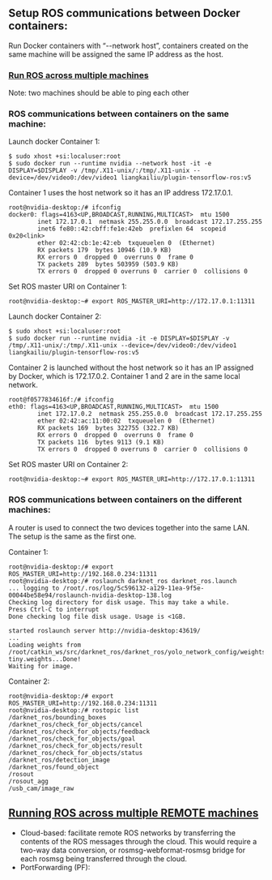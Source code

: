 ## Setup ROS communications between Docker containers:

Run Docker containers with “--network host”, containers created on the same machine will be assigned the same IP address as the host.

### [Run ROS across multiple machines](http://wiki.ros.org/ROS/Tutorials/MultipleMachines)
Note: two machines should be able to ping each other

### ROS communications between containers on the same machine:

Launch docker Container 1:
```
$ sudo xhost +si:localuser:root
$ sudo docker run --runtime nvidia --network host -it -e DISPLAY=$DISPLAY -v /tmp/.X11-unix/:/tmp/.X11-unix --device=/dev/video0:/dev/video1 liangkailiu/plugin-tensorflow-ros:v5
```
Container 1 uses the host network so it has an IP address 172.17.0.1.
```
root@nvidia-desktop:/# ifconfig
docker0: flags=4163<UP,BROADCAST,RUNNING,MULTICAST>  mtu 1500
        inet 172.17.0.1  netmask 255.255.0.0  broadcast 172.17.255.255
        inet6 fe80::42:cbff:fe1e:42eb  prefixlen 64  scopeid 0x20<link>
        ether 02:42:cb:1e:42:eb  txqueuelen 0  (Ethernet)
        RX packets 179  bytes 10946 (10.9 KB)
        RX errors 0  dropped 0  overruns 0  frame 0
        TX packets 289  bytes 503959 (503.9 KB)
        TX errors 0  dropped 0 overruns 0  carrier 0  collisions 0
```
Set ROS master URI on Container 1:
```
root@nvidia-desktop:~# export ROS_MASTER_URI=http://172.17.0.1:11311
```
Launch docker Container 2:
```
$ sudo xhost +si:localuser:root
$ sudo docker run --runtime nvidia -it -e DISPLAY=$DISPLAY -v /tmp/.X11-unix/:/tmp/.X11-unix --device=/dev/video0:/dev/video1 liangkailiu/plugin-tensorflow-ros:v5
```
Container 2 is launched without the host network so it has an IP assigned by Docker, which is 172.17.0.2. Container 1 and 2 are in the same local network.
```
root@f0577834616f:/# ifconfig
eth0: flags=4163<UP,BROADCAST,RUNNING,MULTICAST>  mtu 1500
        inet 172.17.0.2  netmask 255.255.0.0  broadcast 172.17.255.255
        ether 02:42:ac:11:00:02  txqueuelen 0  (Ethernet)
        RX packets 169  bytes 322755 (322.7 KB)
        RX errors 0  dropped 0  overruns 0  frame 0
        TX packets 116  bytes 9113 (9.1 KB)
        TX errors 0  dropped 0 overruns 0  carrier 0  collisions 0
```

Set ROS master URI on Container 2:
```
root@nvidia-desktop:~# export ROS_MASTER_URI=http://172.17.0.1:11311
```

### ROS communications between containers on the different machines:
A router is used to connect the two devices together into the same LAN. The setup is the same as the first one.

Container 1:
```
root@nvidia-desktop:/# export ROS_MASTER_URI=http://192.168.0.234:11311
root@nvidia-desktop:/# roslaunch darknet_ros darknet_ros.launch 
... logging to /root/.ros/log/5c596132-a129-11ea-9f5e-00044be58e94/roslaunch-nvidia-desktop-138.log
Checking log directory for disk usage. This may take a while.
Press Ctrl-C to interrupt
Done checking log file disk usage. Usage is <1GB.

started roslaunch server http://nvidia-desktop:43619/
...
Loading weights from /root/catkin_ws/src/darknet_ros/darknet_ros/yolo_network_config/weights/yolov2-tiny.weights...Done!
Waiting for image.
```

Container 2:
```
root@nvidia-desktop:/# export ROS_MASTER_URI=http://192.168.0.234:11311
root@nvidia-desktop:/# rostopic list
/darknet_ros/bounding_boxes
/darknet_ros/check_for_objects/cancel
/darknet_ros/check_for_objects/feedback
/darknet_ros/check_for_objects/goal
/darknet_ros/check_for_objects/result
/darknet_ros/check_for_objects/status
/darknet_ros/detection_image
/darknet_ros/found_object
/rosout
/rosout_agg
/usb_cam/image_raw
```

## [Running ROS across multiple REMOTE machines](http://wiki.ros.org/ROS/Tutorials/MultipleRemoteMachines)
 - Cloud-based: facilitate remote ROS networks by transferring the contents of the ROS messages through the cloud. This would require a two-way data conversion, or rosmsg-webformat-rosmsg bridge for each rosmsg being transferred through the cloud.
 - PortForwarding (PF): 

